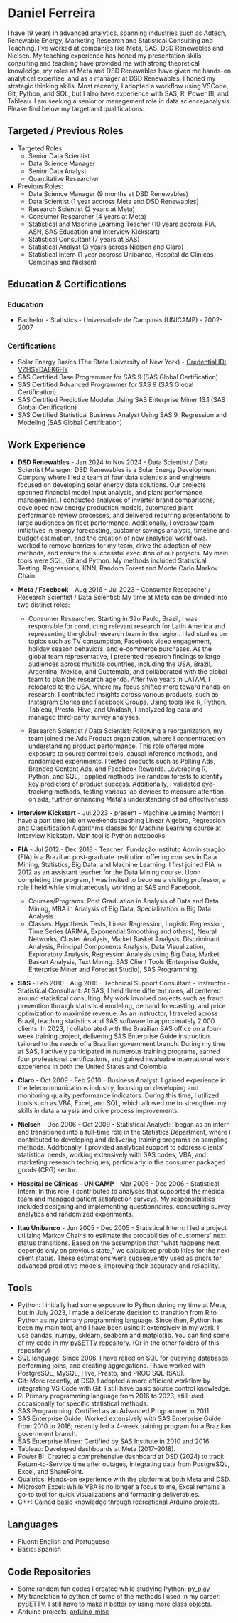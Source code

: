 # Daniel Ferreira
I have 19 years in advanced analytics, spanning industries such as Adtech, Renewable Energy, Marketing Research and Statistical Consulting and Teaching. I’ve worked at companies like Meta, SAS, DSD Renewables and Nielsen. My teaching experience has honed my presentation skills, consulting and teaching have provided me with strong theoretical knowledge, my roles at Meta and DSD Renewables have given me hands-on analytical expertise, and as a manager at DSD Renewables, I honed my strategic thinking skills. Most recently, I adopted a workflow using VSCode, Git, Python, and SQL, but I also have experience with SAS, R, Power BI, and Tableau. I am seeking a senior or management role in data science/analysis. Please find below my target and qualifications:

## Targeted / Previous Roles

- Targeted Roles: 
    - Senior Data Scientist 
    - Data Science Manager
    - Senior Data Analyst
    - Quantitative Researcher 
- Previous Roles:
    - Data Science Manager (9 months at DSD Renewables)
    - Data Scientist (1 year accross  Meta and DSD Renewables) 
    - Research Scientist (2 years at Meta)
    - Consumer Researcher (4 years at Meta)
    - Statistical and Machine Learning Teacher (10 years accross FIA, ASN, SAS Education and Interview Kickstart)
    - Statistical Consultant (7 years at SAS)
    - Statistical Analyst (3 years across Nielsen and Claro)
    - Statistical Intern (1 year accross Unibanco, Hospital de Clinicas Campinas and Nielsen) 

## Education & Certifications
### Education
- Bachelor - Statistics - Universidade de Campinas (UNICAMP) - 2002-2007
### Certifications
- Solar Energy Basics (The State University of New York) - [Credential ID: VZHSYDAEK6HY](https://www.coursera.org/account/accomplishments/verify/VZHSYDAEK6HY)
- SAS Certified Base Programmer for SAS 9 (SAS Global Certification)
- SAS Certified Advanced Programmer for SAS 9 (SAS Global Certification)
- SAS Certified Predictive Modeler Using SAS Enterprise Miner 13.1 (SAS Global Certification)
- SAS Certified Statistical Business Analyst Using SAS 9: Regression and Modeling (SAS Global Certification)

## Work Experience 
- **DSD Renewables** - Jan 2024 to Nov 2024 - Data Scientist / Data Scientist Manager: DSD Renewables is a Solar Energy Development Company where I led a team of four data scientists and engineers focused on developing solar energy data solutions. Our projects spanned financial model input analysis, and plant performance management. I conducted analyses of inverter brand comparisons, developed new energy production models, automated plant performance review processes, and delivered recurring presentations to large audiences on fleet performance. Additionally, I oversaw team initiatives in energy forecasting, customer savings analysis, timeline and budget estimation, and the creation of new analytical workflows. I worked to remove barriers for my team, drive the adoption of new methods, and ensure the successful execution of our projects. My main tools were SQL, Git and Python. My methods included Statistical Testing, Regressions, KNN, Random Forest and Monte Carlo Markov Chain.

- **Meta / Facebook** - Aug 2016 - Jul 2023 - Consumer Researcher / Research Scientist / Data Scientist: My time at Meta can be divided into two distinct roles:
    - Consumer Researcher:
Starting in São Paulo, Brazil, I was responsible for conducting relevant research for Latin America and representing the global research team in the region. I led studies on topics such as TV consumption, Facebook video engagement, holiday season behaviors, and e-commerce purchases. As the global team representative, I presented research findings to large audiences across multiple countries, including the USA, Brazil, Argentina, Mexico, and Guatemala, and collaborated with the global team to plan the research agenda. After two years in LATAM, I relocated to the USA, where my focus shifted more toward hands-on research. I contributed insights across various products, such as Instagram Stories and Facebook Groups. Using tools like R, Python, Tableau, Presto, Hive, and Unidash, I analyzed log data and managed third-party survey analyses.

    - Research Scientist / Data Scientist:
Following a reorganization, my team joined the Ads Product organization, where I concentrated on understanding product performance. This role offered more exposure to source control tools, causal inference methods, and randomized experiments. I tested products such as Polling Ads, Branded Content Ads, and Facebook Rewards. Leveraging R, Python, and SQL, I applied methods like random forests to identify key predictors of product success. Additionally, I validated eye-tracking methods, testing various lab devices to measure attention on ads, further enhancing Meta's understanding of ad effectiveness.

- **Interview Kickstart** - Jul 2023 - present -  Machine Learning Mentor: I have a part time job on weekends teaching Linear Algebra, Regression and Classification Algorithms classes for Machine Learning course at Interview Kickstart. Main tool is Python notebooks.

- **FIA** - Jul 2012 - Dec 2018 - Teacher: Fundação Instituto Administração (FIA) is a Brazilian post-graduate institution offering courses in Data Mining, Statistics, Big Data, and Machine Learning. I first joined FIA in 2012 as an assistant teacher for the Data Mining course. Upon completing the program, I was invited to become a visiting professor, a role I held while simultaneously working at SAS and Facebook.
    - Courses/Programs: Post Graduation in Analysis of Data and Data Mining, MBA in Analysis of Big Data, Specialization in Big Data Analysis.
    - Classes: Hypothesis Tests, Linear Regression, Logistic Regression, Time Series (ARIMA, Exponential Smoothing and others), Neural Networks, Cluster Analysis, Market Basket Analysis, Discriminant Analysis, Principal Components Analysis, Data Visualization, Exploratory Analysis, Regression Analysis using Big Data, Market Basket Analysis, Text Mining. SAS Client Tools (Enterprise Guide, Enterprise Miner and Forecast Studio), SAS Programming.   

- **SAS** - Feb 2010 - Aug 2016 - Technical Support Consultant - Instructor - Statistical Consultant: At SAS, I held three different roles, all centered around statistical consulting. My work involved projects such as fraud prevention through statistical modeling, demand forecasting, and price optimization to maximize revenue. As an instructor, I traveled across Brazil, teaching statistics and SAS software to approximately 2,000 clients. In 2023, I collaborated with the Brazilian SAS office on a four-week training project, delivering SAS Enterprise Guide instruction tailored to the needs of a Brazilian government branch. During my time at SAS, I actively participated in numerous training programs, earned four professional certifications, and gained invaluable international work experience in both the United States and Colombia.

- **Claro** - Oct 2009 - Feb 2010 - Business Analyst: I gained experience in the telecommunications industry, focusing on developing and monitoring quality performance indicators. During this time, I utilized tools such as VBA, Excel, and SQL, which allowed me to strengthen my skills in data analysis and drive process improvements.

- **Nielsen** - Dec 2006 - Oct 2009 - Statistical Analyst: I began as an intern and transitioned into a full-time role in the Statistics Department, where I contributed to developing and delivering training programs on sampling methods. Additionally, I provided analytical support to address clients' statistical needs, working extensively with SAS codes, VBA, and marketing research techniques, particularly in the consumer packaged goods (CPG) sector.

- **Hospital de Clínicas - UNICAMP** - Mar 2006 - Dec 2006 - Statistical Intern: In this role, I contributed to analyses that supported the medical team and managed patient satisfaction surveys. My responsibilities included designing and implementing questionnaires, conducting survey analytics and randomized experiments.

- **Itaú Unibanco** - Jun 2005 - Dec 2005 - Statistical Intern: I led a project utilizing Markov Chains to estimate the probabilities of customers' next status transitions. Based on the assumption that "what happens next depends only on previous state," we calculated probabilities for the next client status. These estimations were subsequently used as priors for advanced predictive models, improving their accuracy and reliability.

## Tools
- Python: I initially had some exposure to Python during my time at Meta, but in July 2023, I made a deliberate decision to transition from R to Python as my primary programming language. Since then, Python has been my main tool, and I have been using it extensively in my work. I use pandas, numpy, sklearn, seaborn and matplotlib. You can find some of my code in my [pySETTV repository](https://github.com/danielrferreira/pySETTV). (Or in the other folders of this repository)
- SQL language: Since 2006, I have relied on SQL for querying databases, performing joins, and creating aggregations. I have worked with PostgreSQL, MySQL, Hive, Presto, and PROC SQL (SAS).
- Git: More recently, at DSD, I adopted a more efficient workflow by integrating VS Code with Git. I still have basic source control knowledge.
- R: Primary programming language from 2016 to 2023; still used occasionally for specific statistical methods.
- SAS Programming: Certified as an Advanced Programmer in 2011.
- SAS Enterprise Guide: Worked extensively with SAS Enterprise Guide from 2010 to 2016; recently led a 4-week training program for a Brazilian government branch.
- SAS Enterprise Miner: Certified by SAS Institute in 2010 and 2016.
- Tableau: Developed dashboards at Meta (2017–2018).
- Power BI: Created a comprehensive dashboard at DSD (2024) to track Return-to-Service time after outages, integrating data from PostgreSQL, Excel, and SharePoint.
- Qualtrics: Hands-on experience with the platform at both Meta and DSD.
- Microsoft Excel: While VBA is no longer a focus to me, Excel remains a go-to tool for quick visualizations and formatting deliverables.
- C++: Gained basic knowledge through recreational Arduino projects.

## Languages
- Fluent: English and Portuguese
- Basic: Spanish

## Code Repositories
- Some random fun codes I created while studying Python: [py_play](https://github.com/danielrferreira/py_play/blob/main/readme.md)
- My translation to python of some of the methods I used in my career: [pySETTV](https://github.com/danielrferreira/pySETTV). I still have to make it better by using more class objects.
- Arduino projects: [arduino_misc](https://github.com/danielrferreira/arduino_misc)
